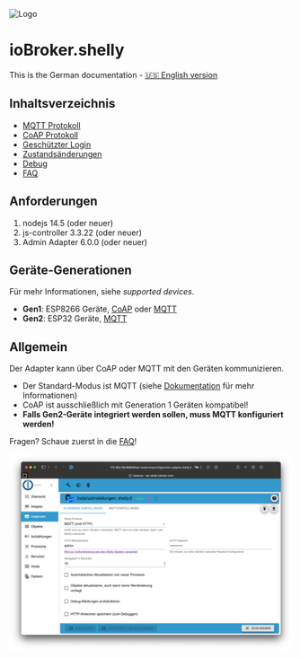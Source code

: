 ![Logo](../../admin/shelly.png)

# ioBroker.shelly

This is the German documentation - [🇺🇸 English version](../en/README.md)

## Inhaltsverzeichnis

- [MQTT Protokoll](protocol-mqtt.md)
- [CoAP Protokoll](protocol-coap.md)
- [Geschützter Login](restricted-login.md)
- [Zustandsänderungen](state-changes.md)
- [Debug](debug.md)
- [FAQ](faq.md)

## Anforderungen

1. nodejs 14.5 (oder neuer)
2. js-controller 3.3.22 (oder neuer)
4. Admin Adapter 6.0.0 (oder neuer)

## Geräte-Generationen

Für mehr Informationen, siehe *supported devices*.

- **Gen1**: ESP8266 Geräte, [CoAP](protocol-coap.md) oder [MQTT](protocol-mqtt.md)
- **Gen2**: ESP32 Geräte, [MQTT](protocol-mqtt.md)

## Allgemein

Der Adapter kann über CoAP oder MQTT mit den Geräten kommunizieren.

- Der Standard-Modus ist MQTT (siehe [Dokumentation](protocol-mqtt.md) für mehr Informationen)
- CoAP ist ausschließlich mit Generation 1 Geräten kompatibel!
- **Falls Gen2-Geräte integriert werden sollen, muss MQTT konfiguriert werden!**

Fragen? Schaue zuerst in die [FAQ](faq.md)!

![iobroker_general](./img/iobroker_general.png)
